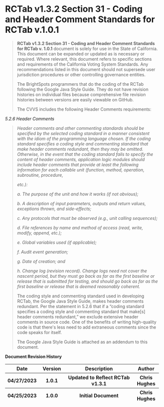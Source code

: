 # RCTab v1.3.2 Section 31 - Coding and Header Comment Standards for RCTab v.1.0.1 

> **RCTab v1.3.2 Section 31 - Coding and Header Comment Standards for
> RCTab v. 1.0.1** document is solely for use in the State of
> California. This document can be expanded or updated as is necessary
> or required. Where relevant, this document refers to specific sections
> and requirements of the California Voting System Standards. Any
> recommendations listed in this document should not supersede user
> jurisdiction procedures or other controlling governance entities.
>
> The BrightSpots programmers that do the coding of the RCTab following
> the Google Java Style Guide. They do not have revision histories on
> individual files because comprehensive file revision histories between
> versions are easily viewable on GitHub.
>
> The CVVS includes the following Header Comments requirements:

*5.2.6 Header Comments*

> *Header comments and other commenting standards should be specified by
> the selected coding standard in a manner consistent with the idiom of
> the programming language chosen. If the coding standard specifies a
> coding style and commenting standard that make header comments
> redundant, then they may be omitted. Otherwise, in the event that the
> coding standard fails to specify the content of header comments,
> application logic modules should include header comments that provide
> at least the following information for each callable unit (function,
> method, operation, subroutine, procedure,*
>
> *etc.):*
>
> *a. The purpose of the unit and how it works (if not obvious);*
>
> *b. A description of input parameters, outputs and return values,
> exceptions thrown, and side-effects;*
>
> *c. Any protocols that must be observed (e.g., unit calling
> sequences);*
>
> *d. File references by name and method of access (read, write, modify,
> append, etc.);*
>
> *e. Global variables used (if applicable);*
>
> *f. Audit event generation;*
>
> *g. Date of creation; and*
>
> *h. Change log (revision record). Change logs need not cover the
> nascent period, but they must go back as far as the first baseline or
> release that is submitted for testing, and should go back as far as
> the first baseline or release that is deemed reasonably coherent.*
>
> The coding style and commenting standard used in developing RCTab, the
> Google Java Style Guide, makes header comments redundant. Per the
> statement in 5.2.6 that if a “coding standard specifies a coding style
> and commenting standard that make\[s\] header comments redundant,” we
> exclude extensive header comments in source code. One of the benefits
> of writing high-quality code is that there's less need to add
> extraneous comments since the code speaks for itself.
>
> The Google Java Style Guide is attached as an addendum to this
> document.

**Document Revision History**

<table>
<colgroup>
<col style="width: 13%" />
<col style="width: 17%" />
<col style="width: 51%" />
<col style="width: 17%" />
</colgroup>
<thead>
<tr class="header">
<th><strong>Date</strong></th>
<th><strong>Version</strong></th>
<th><strong>Description</strong></th>
<th><strong>Author</strong></th>
</tr>
<tr class="odd">
<th>04/27/2023</th>
<th>1.0.1</th>
<th>Updated to Reflect RCTab v1.3.1</th>
<th>Chris Hughes</th>
</tr>
<tr class="header">
<th>04/25/2023</th>
<th>1.0.0</th>
<th>Initial Document</th>
<th>Chris Hughes</th>
</tr>
</thead>
<tbody>
</tbody>
</table>

